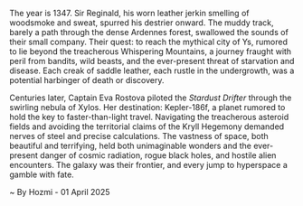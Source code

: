 
The year is 1347.  Sir Reginald, his worn leather jerkin smelling of woodsmoke and sweat, spurred his destrier onward.  The muddy track, barely a path through the dense Ardennes forest, swallowed the sounds of their small company.  Their quest: to reach the mythical city of Ys, rumored to lie beyond the treacherous Whispering Mountains, a journey fraught with peril from bandits, wild beasts, and the ever-present threat of starvation and disease.  Each creak of saddle leather, each rustle in the undergrowth, was a potential harbinger of death or discovery.

Centuries later, Captain Eva Rostova piloted the *Stardust Drifter* through the swirling nebula of Xylos.  Her destination: Kepler-186f, a planet rumored to hold the key to faster-than-light travel. Navigating the treacherous asteroid fields and avoiding the territorial claims of the Kryll Hegemony demanded nerves of steel and precise calculations.  The vastness of space, both beautiful and terrifying, held both unimaginable wonders and the ever-present danger of cosmic radiation, rogue black holes, and hostile alien encounters.  The galaxy was their frontier, and every jump to hyperspace a gamble with fate.

~ By Hozmi - 01 April 2025
